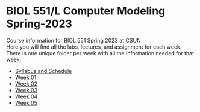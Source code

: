 # BIOL 551/L Computer Modeling Spring-2023
Course information for BIOL 551 Spring 2023 at CSUN  
Here you will find all the labs, lectures, and assignment for each week.  
There is one unique folder per week with all the information needed for that week.

- [Syllabus and Schedule](https://github.com/Biol551-CSUN/Spring-2023/tree/main/Syllabus_and_Schedule)
- [Week 01](https://github.com/Biol551-CSUN/Spring-2023/tree/main/Week_01)
- [Week 02](https://github.com/Biol551-CSUN/Spring-2023/tree/main/Week_02)
- [Week 03](https://github.com/Biol551-CSUN/Spring-2023/tree/main/Week_03)
- [Week 04](https://github.com/Biol551-CSUN/Spring-2023/tree/main/Week_04)
- [Week 05](https://github.com/Biol551-CSUN/Spring-2023/tree/main/Week_05)

